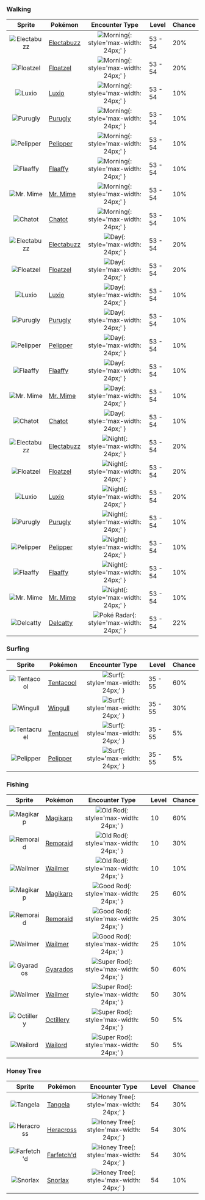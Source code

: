 ### Walking

| Sprite | Pokémon | Encounter Type | Level | Chance |
|:------:|---------|:--------------:|-------|--------|
| ![Electabuzz](../../assets/sprites/electabuzz/front.gif "Electabuzz") | [Electabuzz](../../pokemon/electabuzz.md/) | ![Morning](../../assets/encounter_types/morning.png "Morning"){: style='max-width: 24px;' } | 53 - 54 | 20% |
| ![Floatzel](../../assets/sprites/floatzel/front.gif "Floatzel") | [Floatzel](../../pokemon/floatzel.md/) | ![Morning](../../assets/encounter_types/morning.png "Morning"){: style='max-width: 24px;' } | 53 - 54 | 20% |
| ![Luxio](../../assets/sprites/luxio/front.gif "Luxio") | [Luxio](../../pokemon/luxio.md/) | ![Morning](../../assets/encounter_types/morning.png "Morning"){: style='max-width: 24px;' } | 53 - 54 | 10% |
| ![Purugly](../../assets/sprites/purugly/front.gif "Purugly") | [Purugly](../../pokemon/purugly.md/) | ![Morning](../../assets/encounter_types/morning.png "Morning"){: style='max-width: 24px;' } | 53 - 54 | 10% |
| ![Pelipper](../../assets/sprites/pelipper/front.gif "Pelipper") | [Pelipper](../../pokemon/pelipper.md/) | ![Morning](../../assets/encounter_types/morning.png "Morning"){: style='max-width: 24px;' } | 53 - 54 | 10% |
| ![Flaaffy](../../assets/sprites/flaaffy/front.gif "Flaaffy") | [Flaaffy](../../pokemon/flaaffy.md/) | ![Morning](../../assets/encounter_types/morning.png "Morning"){: style='max-width: 24px;' } | 53 - 54 | 10% |
| ![Mr. Mime](../../assets/sprites/mr-mime/front.gif "Mr. Mime") | [Mr. Mime](../../pokemon/mr-mime.md/) | ![Morning](../../assets/encounter_types/morning.png "Morning"){: style='max-width: 24px;' } | 53 - 54 | 10% |
| ![Chatot](../../assets/sprites/chatot/front.gif "Chatot") | [Chatot](../../pokemon/chatot.md/) | ![Morning](../../assets/encounter_types/morning.png "Morning"){: style='max-width: 24px;' } | 53 - 54 | 10% |
| ![Electabuzz](../../assets/sprites/electabuzz/front.gif "Electabuzz") | [Electabuzz](../../pokemon/electabuzz.md/) | ![Day](../../assets/encounter_types/day.png "Day"){: style='max-width: 24px;' } | 53 - 54 | 20% |
| ![Floatzel](../../assets/sprites/floatzel/front.gif "Floatzel") | [Floatzel](../../pokemon/floatzel.md/) | ![Day](../../assets/encounter_types/day.png "Day"){: style='max-width: 24px;' } | 53 - 54 | 20% |
| ![Luxio](../../assets/sprites/luxio/front.gif "Luxio") | [Luxio](../../pokemon/luxio.md/) | ![Day](../../assets/encounter_types/day.png "Day"){: style='max-width: 24px;' } | 53 - 54 | 10% |
| ![Purugly](../../assets/sprites/purugly/front.gif "Purugly") | [Purugly](../../pokemon/purugly.md/) | ![Day](../../assets/encounter_types/day.png "Day"){: style='max-width: 24px;' } | 53 - 54 | 10% |
| ![Pelipper](../../assets/sprites/pelipper/front.gif "Pelipper") | [Pelipper](../../pokemon/pelipper.md/) | ![Day](../../assets/encounter_types/day.png "Day"){: style='max-width: 24px;' } | 53 - 54 | 10% |
| ![Flaaffy](../../assets/sprites/flaaffy/front.gif "Flaaffy") | [Flaaffy](../../pokemon/flaaffy.md/) | ![Day](../../assets/encounter_types/day.png "Day"){: style='max-width: 24px;' } | 53 - 54 | 10% |
| ![Mr. Mime](../../assets/sprites/mr-mime/front.gif "Mr. Mime") | [Mr. Mime](../../pokemon/mr-mime.md/) | ![Day](../../assets/encounter_types/day.png "Day"){: style='max-width: 24px;' } | 53 - 54 | 10% |
| ![Chatot](../../assets/sprites/chatot/front.gif "Chatot") | [Chatot](../../pokemon/chatot.md/) | ![Day](../../assets/encounter_types/day.png "Day"){: style='max-width: 24px;' } | 53 - 54 | 10% |
| ![Electabuzz](../../assets/sprites/electabuzz/front.gif "Electabuzz") | [Electabuzz](../../pokemon/electabuzz.md/) | ![Night](../../assets/encounter_types/night.png "Night"){: style='max-width: 24px;' } | 53 - 54 | 20% |
| ![Floatzel](../../assets/sprites/floatzel/front.gif "Floatzel") | [Floatzel](../../pokemon/floatzel.md/) | ![Night](../../assets/encounter_types/night.png "Night"){: style='max-width: 24px;' } | 53 - 54 | 20% |
| ![Luxio](../../assets/sprites/luxio/front.gif "Luxio") | [Luxio](../../pokemon/luxio.md/) | ![Night](../../assets/encounter_types/night.png "Night"){: style='max-width: 24px;' } | 53 - 54 | 20% |
| ![Purugly](../../assets/sprites/purugly/front.gif "Purugly") | [Purugly](../../pokemon/purugly.md/) | ![Night](../../assets/encounter_types/night.png "Night"){: style='max-width: 24px;' } | 53 - 54 | 10% |
| ![Pelipper](../../assets/sprites/pelipper/front.gif "Pelipper") | [Pelipper](../../pokemon/pelipper.md/) | ![Night](../../assets/encounter_types/night.png "Night"){: style='max-width: 24px;' } | 53 - 54 | 10% |
| ![Flaaffy](../../assets/sprites/flaaffy/front.gif "Flaaffy") | [Flaaffy](../../pokemon/flaaffy.md/) | ![Night](../../assets/encounter_types/night.png "Night"){: style='max-width: 24px;' } | 53 - 54 | 10% |
| ![Mr. Mime](../../assets/sprites/mr-mime/front.gif "Mr. Mime") | [Mr. Mime](../../pokemon/mr-mime.md/) | ![Night](../../assets/encounter_types/night.png "Night"){: style='max-width: 24px;' } | 53 - 54 | 10% |
| ![Delcatty](../../assets/sprites/delcatty/front.gif "Delcatty") | [Delcatty](../../pokemon/delcatty.md/) | ![Poké Radar](../../assets/encounter_types/poke_radar.png "Poké Radar"){: style='max-width: 24px;' } | 53 - 54 | 22% |

### Surfing

| Sprite | Pokémon | Encounter Type | Level | Chance |
|:------:|---------|:--------------:|-------|--------|
| ![Tentacool](../../assets/sprites/tentacool/front.gif "Tentacool") | [Tentacool](../../pokemon/tentacool.md/) | ![Surf](../../assets/encounter_types/surf.png "Surf"){: style='max-width: 24px;' } | 35 - 55 | 60% |
| ![Wingull](../../assets/sprites/wingull/front.gif "Wingull") | [Wingull](../../pokemon/wingull.md/) | ![Surf](../../assets/encounter_types/surf.png "Surf"){: style='max-width: 24px;' } | 35 - 55 | 30% |
| ![Tentacruel](../../assets/sprites/tentacruel/front.gif "Tentacruel") | [Tentacruel](../../pokemon/tentacruel.md/) | ![Surf](../../assets/encounter_types/surf.png "Surf"){: style='max-width: 24px;' } | 35 - 55 | 5% |
| ![Pelipper](../../assets/sprites/pelipper/front.gif "Pelipper") | [Pelipper](../../pokemon/pelipper.md/) | ![Surf](../../assets/encounter_types/surf.png "Surf"){: style='max-width: 24px;' } | 35 - 55 | 5% |

### Fishing

| Sprite | Pokémon | Encounter Type | Level | Chance |
|:------:|---------|:--------------:|-------|--------|
| ![Magikarp](../../assets/sprites/magikarp/front.gif "Magikarp") | [Magikarp](../../pokemon/magikarp.md/) | ![Old Rod](../../assets/encounter_types/old_rod.png "Old Rod"){: style='max-width: 24px;' } | 10 | 60% |
| ![Remoraid](../../assets/sprites/remoraid/front.gif "Remoraid") | [Remoraid](../../pokemon/remoraid.md/) | ![Old Rod](../../assets/encounter_types/old_rod.png "Old Rod"){: style='max-width: 24px;' } | 10 | 30% |
| ![Wailmer](../../assets/sprites/wailmer/front.gif "Wailmer") | [Wailmer](../../pokemon/wailmer.md/) | ![Old Rod](../../assets/encounter_types/old_rod.png "Old Rod"){: style='max-width: 24px;' } | 10 | 10% |
| ![Magikarp](../../assets/sprites/magikarp/front.gif "Magikarp") | [Magikarp](../../pokemon/magikarp.md/) | ![Good Rod](../../assets/encounter_types/good_rod.png "Good Rod"){: style='max-width: 24px;' } | 25 | 60% |
| ![Remoraid](../../assets/sprites/remoraid/front.gif "Remoraid") | [Remoraid](../../pokemon/remoraid.md/) | ![Good Rod](../../assets/encounter_types/good_rod.png "Good Rod"){: style='max-width: 24px;' } | 25 | 30% |
| ![Wailmer](../../assets/sprites/wailmer/front.gif "Wailmer") | [Wailmer](../../pokemon/wailmer.md/) | ![Good Rod](../../assets/encounter_types/good_rod.png "Good Rod"){: style='max-width: 24px;' } | 25 | 10% |
| ![Gyarados](../../assets/sprites/gyarados/front.gif "Gyarados") | [Gyarados](../../pokemon/gyarados.md/) | ![Super Rod](../../assets/encounter_types/super_rod.png "Super Rod"){: style='max-width: 24px;' } | 50 | 60% |
| ![Wailmer](../../assets/sprites/wailmer/front.gif "Wailmer") | [Wailmer](../../pokemon/wailmer.md/) | ![Super Rod](../../assets/encounter_types/super_rod.png "Super Rod"){: style='max-width: 24px;' } | 50 | 30% |
| ![Octillery](../../assets/sprites/octillery/front.gif "Octillery") | [Octillery](../../pokemon/octillery.md/) | ![Super Rod](../../assets/encounter_types/super_rod.png "Super Rod"){: style='max-width: 24px;' } | 50 | 5% |
| ![Wailord](../../assets/sprites/wailord/front.gif "Wailord") | [Wailord](../../pokemon/wailord.md/) | ![Super Rod](../../assets/encounter_types/super_rod.png "Super Rod"){: style='max-width: 24px;' } | 50 | 5% |

### Honey Tree

| Sprite | Pokémon | Encounter Type | Level | Chance |
|:------:|---------|:--------------:|-------|--------|
| ![Tangela](../../assets/sprites/tangela/front.gif "Tangela") | [Tangela](../../pokemon/tangela.md/) | ![Honey Tree](../../assets/encounter_types/honey_tree.png "Honey Tree"){: style='max-width: 24px;' } | 54 | 30% |
| ![Heracross](../../assets/sprites/heracross/front.gif "Heracross") | [Heracross](../../pokemon/heracross.md/) | ![Honey Tree](../../assets/encounter_types/honey_tree.png "Honey Tree"){: style='max-width: 24px;' } | 54 | 30% |
| ![Farfetch'd](../../assets/sprites/farfetchd/front.gif "Farfetch'd") | [Farfetch'd](../../pokemon/farfetchd.md/) | ![Honey Tree](../../assets/encounter_types/honey_tree.png "Honey Tree"){: style='max-width: 24px;' } | 54 | 30% |
| ![Snorlax](../../assets/sprites/snorlax/front.gif "Snorlax") | [Snorlax](../../pokemon/snorlax.md/) | ![Honey Tree](../../assets/encounter_types/honey_tree.png "Honey Tree"){: style='max-width: 24px;' } | 54 | 10% |

